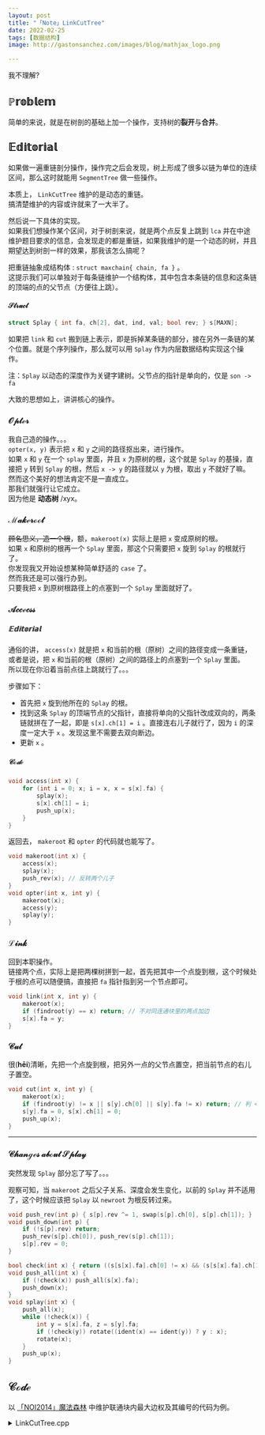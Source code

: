 ```yaml
---
layout: post
title: "「Note」LinkCutTree"
date: 2022-02-25
tags: [数据结构]
image: http://gastonsanchez.com/images/blog/mathjax_logo.png

---
```


我不理解?
<!-- more -->

## $\mathbb{Problem}$
简单的来说，就是在树剖的基础上加一个操作，支持树的**裂开**与**合并**。   
## $\mathbb{Editorial}$
如果做一遍重链剖分操作，操作完之后会发现，树上形成了很多以链为单位的连续区间，那么这时就能用 `SegmentTree` 做一些操作。   

本质上， `LinkCutTree` 维护的是动态的重链。   
搞清楚维护的内容或许就来了一大半了。   

然后说一下具体的实现。   
如果我们想操作某个区间，对于树剖来说，就是两个点反复上跳到 `lca` 并在中途维护题目要求的信息，会发现走的都是重链，如果我维护的是一个动态的树，并且期望达到树剖一样的效果，那我该怎么搞呢？   

把重链抽象成结构体 : `struct maxchain{ chain, fa }` 。   
这提示我们可以单独对于每条链维护一个结构体，其中包含本条链的信息和这条链的顶端的点的父节点（方便往上跳）。   

#### $\mathcal{Struct}$
```cpp
struct Splay { int fa, ch[2], dat, ind, val; bool rev; } s[MAXN];
```

如果把 `link` 和 `cut` 搬到链上表示，即是拆掉某条链的部分，接在另外一条链的某个位置。就是个序列操作，那么就可以用 `Splay` 作为内层数据结构实现这个操作。   

注：`Splay` 以动态的深度作为关键字建树。父节点的指针是单向的，仅是 `son -> fa`   

大致的思想如上，讲讲核心的操作。   

### $\mathcal{Opter}$
我自己造的操作。。。   
`opter(x, y)` 表示把 `x` 和 `y` 之间的路径抠出来，进行操作。   
如果 `x` 和 `y` 在一个 `splay` 里面，并且 `x` 为原树的根，这个就是 `Splay` 的基操，直接把 `y` 转到 `Splay` 的根，然后 `x -> y` 的路径就以 `y` 为根，取出 `y` 不就好了嘛。   
然而这个美好的想法肯定不是一直成立。   
那我们就强行让它成立。   
因为他是 **动态树** /xyx。

### $\mathcal{Makeroot}$
~~顾名思义，造一个根~~，额，`makeroot(x)` 实际上是把 `x` 变成原树的根。   
如果 `x` 和原树的根再一个 `Splay` 里面，那这个只需要把 `x` 旋到 `Splay` 的根就行了。   
你发现我又开始设想某种简单舒适的 `case` 了。   
然而我还是可以强行办到。   
只要我把 `x` 到原树根路径上的点塞到一个 `Splay` 里面就好了。   

### $\mathcal{Accecss}$
##### $\mathbb{Editorial}$
通俗的讲， `access(x)` 就是把 `x` 和当前的根（原树）之间的路径变成一条重链，或者是说，把 `x` 和当前的根（原树）之间的路径上的点塞到一个 `Splay` 里面。   
所以现在你沿着当前点往上跳就行了。。。

步骤如下：

- 首先把 `x` 旋到他所在的 `Splay` 的根。
- 找到这条 `Splay` 的顶端节点的父指针，直接将单向的父指针改成双向的，两条链就拼在了一起，即是 `s[x].ch[1] = i` 。直接连右儿子就行了，因为 `i` 的深度一定大于 `x` 。发现这里不需要去双向断边。
- 更新 `x` 。

##### $\mathcal{Code}$
```cpp
void access(int x) {
	for (int i = 0; x; i = x, x = s[x].fa) {
		splay(x);
		s[x].ch[1] = i;
		push_up(x);
	}
}
```
返回去， `makeroot` 和 `opter` 的代码就也能写了。

```cpp
void makeroot(int x) {
	access(x);
	splay(x);
	push_rev(x); // 反转两个儿子
}
void opter(int x, int y) {
	makeroot(x);
	access(y);
	splay(y);
}
```

### $\mathcal{Link}$
回到本职操作。   
链接两个点，实际上是把两棵树拼到一起，首先把其中一个点旋到根，这个时候处于根的点可以随便搞，直接把 `fa` 指针指到另一个节点即可。

```cpp
void link(int x, int y) {
	makeroot(x);
	if (findroot(y) == x) return; // 不对同连通块里的两点加边
	s[x].fa = y;
}
```

### $\mathcal{Cut}$
很(**h&emacr;i**)清晰，先把一个点旋到根，把另外一点的父节点置空，把当前节点的右儿子置空。

```cpp
void cut(int x, int y) {
	makeroot(x);
	if (findroot(y) != x || s[y].ch[0] || s[y].fa != x) return; // 判 <x,y> 是否存在
	s[y].fa = 0, s[x].ch[1] = 0;
	push_up(x);
}
```

---

### $\mathcal{Changes \ about \ Splay}$

突然发现 `Splay` 部分忘了写了。。。   

观察可知，当 `makeroot` 之后父子关系、深度会发生变化，以前的 `Splay` 并不适用了，这个时候应该把 `Splay` 以 `newroot` 为根反转过来。   

```cpp
void push_rev(int p) { s[p].rev ^= 1, swap(s[p].ch[0], s[p].ch[1]); }
void push_down(int p) {
	if (!s[p].rev) return;
	push_rev(s[p].ch[0]), push_rev(s[p].ch[1]);
	s[p].rev = 0;
}

bool check(int x) { return ((s[s[x].fa].ch[0] != x) && (s[s[x].fa].ch[1] != x)); }
void push_all(int x) {
	if (!check(x)) push_all(s[x].fa);
	push_down(x);
}
void splay(int x) {
	push_all(x);
	while (!check(x)) {
		int y = s[x].fa, z = s[y].fa;
		if (!check(y)) rotate((ident(x) == ident(y)) ? y : x);
		rotate(x);
	}
	push_up(x);
}

```

## $\mathcal{Code}$

以 [「NOI2014」魔法森林](https://www.luogu.com.cn/problem/P2387) 中维护联通块内最大边权及其编号的代码为例。

<details class="code">
<summary>LinkCutTree.cpp</summary>

```cpp
struct LinkCutTree {
	struct Splay { int fa, ch[2], dat, ind, val; bool rev; } s[MAXN];
	void push_up(int p) {
		s[p].dat = max(s[s[p].ch[0]].dat, max(s[p].val, s[s[p].ch[1]].dat));
		if (s[s[p].ch[0]].dat == s[p].dat) {
			s[p].ind = s[s[p].ch[0]].ind;
		} else if (s[s[p].ch[1]].dat == s[p].dat) {
			s[p].ind = s[s[p].ch[1]].ind;
		} else s[p].ind = p;
	}
	void push_rev(int p) { s[p].rev ^= 1, swap(s[p].ch[0], s[p].ch[1]); }
	void push_down(int p) {
		if (!s[p].rev) return;
		push_rev(s[p].ch[0]), push_rev(s[p].ch[1]);
		s[p].rev = 0;
	}
	bool check(int x) { return ((s[s[x].fa].ch[0] != x) && (s[s[x].fa].ch[1] != x)); }
	int ident(int x) { return x == s[s[x].fa].ch[1]; }
	void connect (int f, int p, int k) { s[f].ch[k] = p, s[p].fa = f; }
	void rotate (int x) {
		int y = s[x].fa, z = s[y].fa, k = ident (x), k2 = ident (y);
		if (!check(y)) s[z].ch[k2] = x;
		s[x].fa = z;
		connect(y, s[x].ch[k ^ 1], k);
		connect(x, y, k ^ 1);
		push_up (y), push_up (x);
	}
	void push_all(int x) {
		if (!check(x)) push_all(s[x].fa);
		push_down(x);
	}
	void splay(int x) {
		push_all(x);
		while (!check(x)) {
			int y = s[x].fa, z = s[y].fa;
			if (!check(y)) rotate((ident(x) == ident(y)) ? y : x);
			rotate(x);
		}
		push_up(x);
	}
	void access(int x) { for (int i = 0; x; i = x, x = s[x].fa) splay(x), s[x].ch[1] = i, push_up(x); }
	void makeroot(int x) { access(x), splay(x), push_rev(x); }
	int findroot(int x) {
		access(x), splay(x), push_down(x);
		while (s[x].ch[0]) x = s[x].ch[0], push_down(x);
		splay(x);
		return x;
	}
	void opter(int x, int y) {
		makeroot(x), access(y), splay(y);
	}
	void link(int x, int y) {
		makeroot(x);
		if (findroot(y) == x) return;
		s[x].fa = y;
	}
	void cut(int x, int y) {
		makeroot(x);
		if (findroot(y) != x || s[y].ch[0] || s[y].fa != x) return;
		s[y].fa = 0, s[x].ch[1] = 0;
		push_up(x);
	}
} lct;

```

</details>